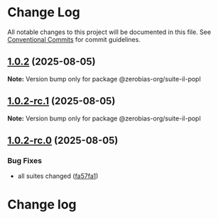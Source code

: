 # Change Log

All notable changes to this project will be documented in this file.
See [Conventional Commits](https://conventionalcommits.org) for commit guidelines.

## [1.0.2](https://github.com/zerobias-org/suite/compare/@zerobias-org/suite-il-popl@1.0.2-rc.1...@zerobias-org/suite-il-popl@1.0.2) (2025-08-05)

**Note:** Version bump only for package @zerobias-org/suite-il-popl





## [1.0.2-rc.1](https://github.com/zerobias-org/suite/compare/@zerobias-org/suite-il-popl@1.0.2-rc.0...@zerobias-org/suite-il-popl@1.0.2-rc.1) (2025-08-05)

**Note:** Version bump only for package @zerobias-org/suite-il-popl





## [1.0.2-rc.0](https://github.com/zerobias-org/suite/compare/@zerobias-org/suite-il-popl@1.0.1...@zerobias-org/suite-il-popl@1.0.2-rc.0) (2025-08-05)


### Bug Fixes

* all suites changed ([fa57fa1](https://github.com/zerobias-org/suite/commit/fa57fa1af7628003297df46b2d7740fe95bd2666))





# Change log
